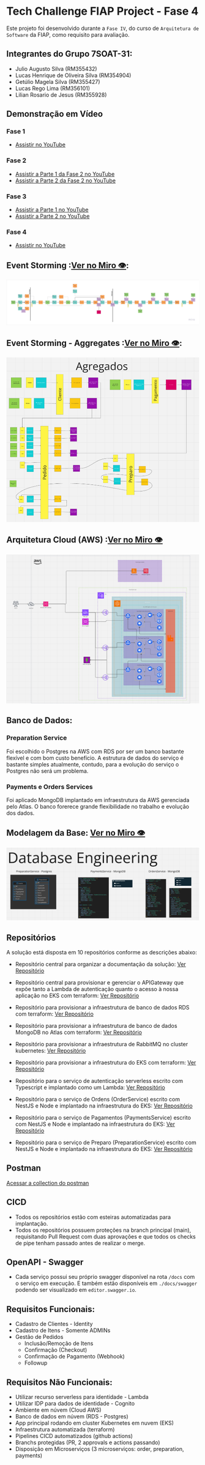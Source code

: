 # Tech Challenge FIAP Project - Fase 4

Este projeto foi desenvolvido durante a `Fase IV`, do curso de `Arquitetura de Software` da FIAP, como requisito para avaliação.

## Integrantes do Grupo 7SOAT-31:

- Julio Augusto Silva (RM355432)
- Lucas Henrique de Oliveira Silva (RM354904)
- Getúlio Magela Silva (RM355427)
- Lucas Rego Lima (RM356101)
- Lilian Rosario de Jesus (RM355928)

## Demonstração em Vídeo

### Fase 1

- [Assistir no YouTube](https://www.youtube.com/watch?v=I0tNdblTFDc)

### Fase 2

- [Assistir a Parte 1 da Fase 2 no YouTube](https://www.youtube.com/watch?v=r81e0Y-HJx4)
- [Assistir a Parte 2 da Fase 2 no YouTube](https://www.youtube.com/watch?v=cL7ryiqxlvk)

### Fase 3

- [Assistir a Parte 1 no YouTube](https://youtu.be/rsVHmP_bMac)
- [Assistir a Parte 2 no YouTube](https://youtu.be/ouYiMiizpLE)

### Fase 4

- [Assistir no YouTube](TODO)

## Event Storming :[Ver no Miro 👁️](https://miro.com/app/board/o9J_lHsdpmE=/?moveToWidget=3458764608376800764&cot=10):

![Event Storming](../docs/resources/EventStormingEventFlow.png)

## Event Storming - Aggregates :[Ver no Miro 👁️](https://miro.com/app/board/o9J_lHsdpmE=/?moveToWidget=3458764608480612936&cot=10):

![Domain Aggregates](../docs/resources/EventStormingAggregates.png)

## Arquitetura Cloud (AWS) :[Ver no Miro 👁️](https://miro.com/app/board/o9J_lHsdpmE=/?moveToWidget=3458764608629009136&cot=10)

![Arquitetura Cloud (AWS)](../docs/resources/ArchitectureAwsCloud.png)

## Banco de Dados:

### Preparation Service

Foi escolhido o Postgres na AWS com RDS por ser um banco bastante flexível e com bom custo benefício. A estrutura de dados do serviço é bastante simples atualmente, contudo, para a evolução do serviço o Postgres não será um problema.

### Payments e Orders Services

Foi aplicado MongoDB implantado em infraestrutura da AWS gerenciada pelo Atlas. O banco forerece grande flexibilidade no trabalho e evolução dos dados.

## Modelagem da Base: [Ver no Miro 👁️](https://miro.com/app/board/o9J_lHsdpmE=/?moveToWidget=3458764608628924696&cot=10)

![Modelagem da Base](../docs/resources/DatabaseStructure.png)

## Repositórios

A solução está disposta em 10 repositórios conforme as descrições abaixo:

- Repositório central para organizar a documentação da solução: [Ver Repositório](https://github.com/FIAP-7SOAT-TCG31/.github)

- Repositório central para provisionar e gerenciar o APIGateway que expõe tanto a Lambda de autenticação quanto o acesso à nossa aplicação no EKS com terraform: [Ver Repositório](https://github.com/FIAP-7SOAT-TCG31/fiap-7soat-tcg31-gateway)

- Repositório para provisionar a infraestrutura de banco de dados RDS com terraform: [Ver Repositório](https://github.com/FIAP-7SOAT-TCG31/fiap-7soat-tcg31-database)

- Repositório para provisionar a infraestrutura de banco de dados MongoDB no Atlas com terraform: [Ver Repositório](https://github.com/FIAP-7SOAT-TCG31/fiap-7soat-tcg31-mongodb)

- Repositório para provisionar a infraestrutura de RabbitMQ no cluster kubernetes: [Ver Repositório](https://github.com/FIAP-7SOAT-TCG31/fiap-7soat-tcg31-rabbitmq)

- Repositório para provisionar a infraestrutura do EKS com terraform: [Ver Repositório](https://github.com/FIAP-7SOAT-TCG31/fiap-7soat-tcg31-kubernetes)

- Repositório para o serviço de autenticação serverless escrito com Typescript e implantado como um Lambda: [Ver Repositório](https://github.com/FIAP-7SOAT-TCG31/fiap-7soat-tcg31-lambda)

- Repositório para o serviço de Ordens (OrderService) escrito com NestJS e Node e implantado na infraestrutura do EKS: [Ver Repositório](https://github.com/FIAP-7SOAT-TCG31/fiap-7soat-tcg31-orders)

- Repositório para o serviço de Pagamentos (PaymentsService) escrito com NestJS e Node e implantado na infraestrutura do EKS: [Ver Repositório](https://github.com/FIAP-7SOAT-TCG31/fiap-7soat-tcg31-payments)

- Repositório para o serviço de Preparo (PreparationService) escrito com NestJS e Node e implantado na infraestrutura do EKS: [Ver Repositório](https://github.com/FIAP-7SOAT-TCG31/fiap-7soat-tcg31-preparation)

## Postman
[Acessar a collection do postman](https://www.postman.com/gm50x/workspace/7soat31/folder/10261834-ead661be-6140-4298-ac6a-380fa0c3c5b3?action=share&source=copy-link&creator=10261834&ctx=documentation)

## CICD

- Todos os repositórios estão com esteiras automatizadas para implantação.
- Todos os repositórios possuem proteções na branch principal (main), requisitando Pull Request com duas aprovações e que todos os checks de pipe tenham passado antes de realizar o merge.

## OpenAPI - Swagger

- Cada serviço possui seu próprio swagger disponível na rota `/docs` com o serviço em execução. E também estão disponíveis em `./docs/swagger` podendo ser visualizado em `editor.swagger.io`.

## Requisitos Funcionais:

- Cadastro de Clientes - Identity
- Cadastro de Itens - Somente ADMINs
- Gestão de Pedidos
  - Inclusão/Remoção de Itens
  - Confirmação (Checkout)
  - Confirmação de Pagamento (Webhook)
  - Followup

## Requisitos Não Funcionais:

- Utilizar recurso serverless para identidade - Lambda
- Utilizar IDP para dados de identidade - Cognito
- Ambiente em núvem (Cloud AWS)
- Banco de dados em núvem (RDS - Postgres)
- App principal rodando em cluster Kubernetes em nuvem (EKS)
- Infraestrutura automatizada (terraform)
- Pipelines CICD automatizados (github actions)
- Branchs protegidas (PR, 2 approvals e actions passando)
- Disposição em Microserviços (3 microserviços: order, preparation, payments)
